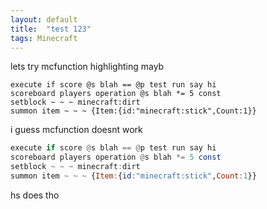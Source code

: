 ```yaml
---
layout: default
title:  "test 123"
tags: Minecraft
---
```


lets try mcfunction highlighting mayb

```mcfunction
execute if score @s blah == @p test run say hi
scoreboard players operation @s blah *= 5 const
setblock ~ ~ ~ minecraft:dirt
summon item ~ ~ ~ {Item:{id:"minecraft:stick",Count:1}}
```

i guess mcfunction doesnt work

```hs
execute if score @s blah == @p test run say hi
scoreboard players operation @s blah *= 5 const
setblock ~ ~ ~ minecraft:dirt
summon item ~ ~ ~ {Item:{id:"minecraft:stick",Count:1}}
```

hs does tho
